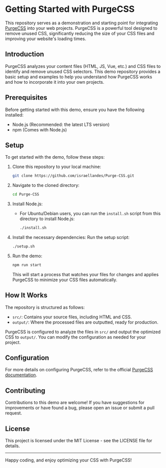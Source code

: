 # Getting Started with PurgeCSS

This repository serves as a demonstration and starting point for integrating [PurgeCSS](https://purgecss.com/) into your web projects. PurgeCSS is a powerful tool designed to remove unused CSS, significantly reducing the size of your CSS files and improving your website's loading times.

## Introduction

PurgeCSS analyzes your content files (HTML, JS, Vue, etc.) and CSS files to identify and remove unused CSS selectors. This demo repository provides a basic setup and examples to help you understand how PurgeCSS works and how to incorporate it into your own projects.

## Prerequisites

Before getting started with this demo, ensure you have the following installed:
- Node.js (Recommended: the latest LTS version)
- npm (Comes with Node.js)

## Setup

To get started with the demo, follow these steps:

1. Clone this repository to your local machine:
    ```bash
    git clone https://github.com/israellandes/Purge-CSS.git
    ```

2. Navigate to the cloned directory:
    ```bash
    cd Purge-CSS
    ```

3. Install Node.js:
    - For Ubuntu/Debian users, you can run the `install.sh` script from this directory to install Node.js:
        ```bash
        ./install.sh
        ```

4. Install the necessary dependencies:
    Run the setup script:
    ```bash
    ./setup.sh
    ```

5. Run the demo:
    ```bash
    npm run start
    ```
    This will start a process that watches your files for changes and applies PurgeCSS to minimize your CSS files automatically.

## How It Works

The repository is structured as follows:
- `src/`: Contains your source files, including HTML and CSS.
- `output/`: Where the processed files are outputted, ready for production.

PurgeCSS is configured to analyze the files in `src/` and output the optimized CSS to `output/`. You can modify the configuration as needed for your project.

## Configuration

For more details on configuring PurgeCSS, refer to the official [PurgeCSS documentation](https://purgecss.com/).

## Contributing

Contributions to this demo are welcome! If you have suggestions for improvements or have found a bug, please open an issue or submit a pull request.

## License

This project is licensed under the MIT License - see the LICENSE file for details.

---

Happy coding, and enjoy optimizing your CSS with PurgeCSS!
